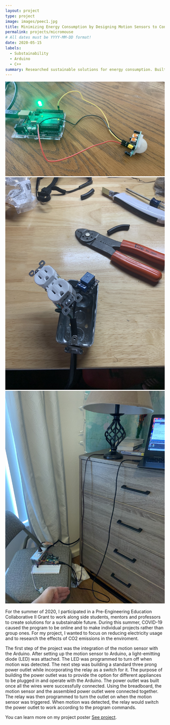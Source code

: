 ```yaml
---
layout: project
type: project
image: images/peec1.jpg
title: Minimizing Energy Consumption by Designing Motion Sensors to Control Lights 
permalink: projects/micromouse
# All dates must be YYYY-MM-DD format!
date: 2020-05-15
labels:
  - Substainability
  - Arduino
  - C++
summary: Researched sustainable solutions for energy consumption. Built and programmed sensors with Arduino to reduce electricity usage. 
---
```


<div class="ui small rounded images">
  <img class="ui image" src="../images/peec2.jpg">
  <img class="ui image" src="../images/peec3.jpg">
  <img class="ui image" src="../images/peec4.jpg">
</div>

For the summer of 2020, I participated in a Pre-Engineering Education Collaborative II Grant to work along side students, mentors and professors to create solutions for a substainable future. During this summer, COVID-19 caused the program to be online and to make individual projects rather than group ones. For my project, I wanted to focus on reducing electricity usage and to research the effects of CO2 emissions in the enviroment.

The first step of the project was the integration of the motion sensor with the Arduino. After setting up the motion sensor to Arduino, a light-emitting diode (LED)  was attached. The LED was programmed to turn off when motion was detected. The next step was building a standard three prong power outlet while incorporating the relay as a switch for it. The purpose of building the power outlet was to provide the option for different appliances to be plugged in and operate with the Arduino.  The power outlet was built once all the wires were successfully connected. Using the breadboard, the motion sensor and the assembled power outlet were connected together. The relay was then programmed to turn the outlet on when the motion sensor was triggered. When motion was detected, the relay would switch the power outlet to work according to the program commands.


You can learn more on my project poster [See project](https://docs.google.com/presentation/d/1c9Upy6wS_WhD00j9X5PexiTIkOJledkfHaR2mbn44QI/edit#slide=id.p4).



